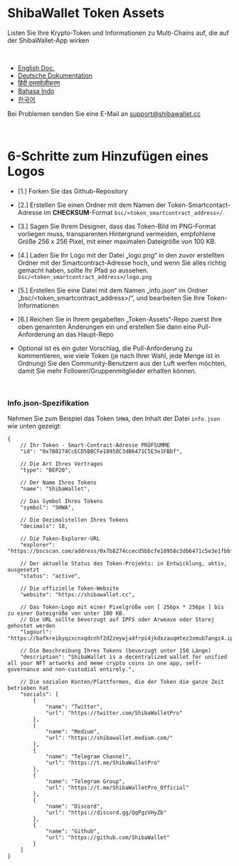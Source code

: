 # ShibaWallet Token Assets
Listen Sie Ihre Krypto-Token und Informationen zu Multi-Chains auf, die auf der ShibaWallet-App wirken

<br/>

- [English Doc.](#EnglishDoc) <br/>
- [Deutsche Dokumentation](#GermanDoc) <br/>
- [हिंदी दस्तावेज़ीकरण](#HindiDoc) <br/>
- [Bahasa Indo](#IndonesianDoc) <br/>
- [한국어](#KoreanDoc) <br/>

Bei Problemen senden Sie eine E-Mail an support@shibawallet.cc

<br/>

# <a name="GermanDoc"></a> 6-Schritte zum Hinzufügen eines Logos
- [1.] Forken Sie das Github-Repository

- [2.] Erstellen Sie einen Ordner mit dem Namen der Token-Smartcontact-Adresse im **CHECKSUM**-Format `bsc/<token_smartcontract_address>/`.

- [3.] Sagen Sie Ihrem Designer, dass das Token-Bild im PNG-Format vorliegen muss, transparenten Hintergrund vermeiden, empfohlene Größe 256 x 256 Pixel, mit einer maximalen Dateigröße von 100 KB.

- [4.] Laden Sie Ihr Logo mit der Datei „logo.png“ in den zuvor erstellten Ordner mit der Smartcontract-Adresse hoch, und wenn Sie alles richtig gemacht haben, sollte Ihr Pfad so aussehen. `bsc/<token_smartcontract_address>/logo.png`

- [5.] Erstellen Sie eine Datei mit dem Namen „info.json“ im Ordner „bsc/<token_smartcontract_address>/“, und bearbeiten Sie Ihre Token-Informationen

- [6.] Reichen Sie in Ihrem gegabelten „Token-Assets“-Repo zuerst Ihre oben genannten Änderungen ein und erstellen Sie dann eine Pull-Anforderung an das Haupt-Repo

- Optional ist es ein guter Vorschlag, die Pull-Anforderung zu kommentieren, wie viele Token (je nach Ihrer Wahl, jede Menge ist in Ordnung) Sie den Community-Benutzern aus der Luft werfen möchten, damit Sie mehr Follower/Gruppenmitglieder erhalten können.

<br/>

### Info.json-Spezifikation

Nehmen Sie zum Beispiel das Token `SHWA`, den Inhalt der Datei `info.json` wie unten gezeigt:
```
{
    // Ihr Token - Smart-Contract-Adresse PRÜFSUMME
    "id": "0x7B8274CcECD5BBCFe18958C3dB6471C5E3e1FBbf",  

    // Die Art Ihres Vertrages
    "type": "BEP20",

    // Der Name Ihres Tokens
    "name": "ShibaWallet",

    // Das Symbol Ihres Tokens
    "symbol": "SHWA",

    // Die Dezimalstellen Ihres Tokens
    "decimals": 18,

    // Die Token-Explorer-URL
    "explorer": "https://bscscan.com/address/0x7b8274ccecd5bbcfe18958c3db6471c5e3e1fbbf",

    // Der aktuelle Status des Token-Projekts: in Entwicklung, aktiv, ausgesetzt
    "status": "active",

    // Die offizielle Token-Website
    "website": "https://shibawallet.cc",

    // Das Token-Logo mit einer Pixelgröße von [ 256px * 256px ] bis zu einer Dateigröße von unter 100 KB.
    // Die URL sollte bevorzugt auf IPFS oder Arweave oder Storej gehostet werden
    "logourl": "https://bafkreibyqzxcnxqdcnhf2d2zeywja4frpi4jkdxzauqmtez3xmub7angz4.ipfs.dweb.link",

    // Die Beschreibung Ihres Tokens (bevorzugt unter 150 Länge)
    "description": "ShibaWallet is a decentralized wallet for unified all your NFT artworks and meme crypto coins in one app, self-governance and non-custodial entirely.",

    // Die sozialen Konten/Plattformen, die der Token die ganze Zeit betrieben hat
    "socials": [
        {
            "name": "Twitter",
            "url": "https://twitter.com/ShibaWalletPro"
        },
        {
            "name": "Medium",
            "url": "https://shibawallet.medium.com/"
        },
        {
            "name": "Telegram Channel",
            "url": "https://t.me/ShibaWalletPro"
        },
        {
            "name": "Telegram Group",
            "url": "https://t.me/ShibaWalletPro_Official"
        },
        {
            "name": "Discord",
            "url": "https://discord.gg/QqPgzVHyZb"
        },
        {
            "name": "Github",
            "url": "https://github.com/ShibaWallet"
        }
    ]
}
```